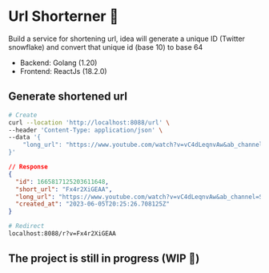 # Url Shorterner :tada:

Build a service for shortening url, idea will generate a unique ID (Twitter snowflake) and convert that unique id (base 10) to base 64

- Backend: Golang (1.20)
- Frontend: ReactJs (18.2.0)

## Generate shortened url

```bash
# Create
curl --location 'http://localhost:8088/url' \
--header 'Content-Type: application/json' \
--data '{
    "long_url": "https://www.youtube.com/watch?v=vC4dLeqnvAw&ab_channel=SeanStudy"
}'
```

```json
// Response
{
  "id": 1665817125203611648,
  "short_url": "Fx4r2XiGEAA",
  "long_url": "https://www.youtube.com/watch?v=vC4dLeqnvAw&ab_channel=SeanStudy",
  "created_at": "2023-06-05T20:25:26.708125Z"
}
```

```bash
# Redirect
localhost:8088/r?v=Fx4r2XiGEAA
```

## The project is still in progress (WIP :rocket:)

